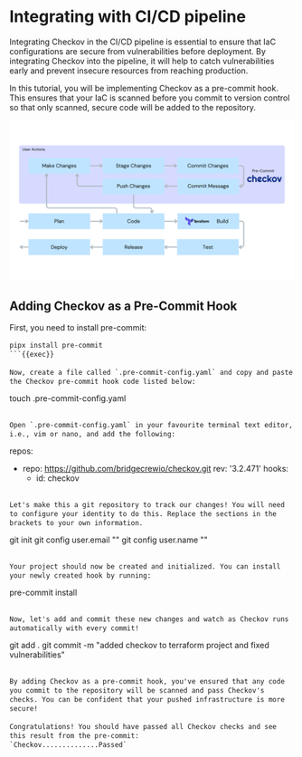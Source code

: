 # Integrating with CI/CD pipeline

Integrating Checkov in the CI/CD pipeline is essential to ensure that IaC configurations are secure from vulnerabilities before deployment. By integrating Checkov into the pipeline, it will help to catch vulnerabilities early and prevent insecure resources from reaching production. 

In this tutorial, you will be implementing Checkov as a pre-commit hook. This ensures that your IaC is scanned before you commit to version control so that only scanned, secure code will be added to the repository. 

![Integration with CI/CD pipeline](../../images/IV.png)

## Adding Checkov as a Pre-Commit Hook

First, you need to install pre-commit:

```
pipx install pre-commit
```{{exec}}

Now, create a file called `.pre-commit-config.yaml` and copy and paste the Checkov pre-commit hook code listed below:

```
touch .pre-commit-config.yaml
```{{exec}}

Open `.pre-commit-config.yaml` in your favourite terminal text editor, i.e., vim or nano, and add the following:

```
repos:
  - repo: https://github.com/bridgecrewio/checkov.git
    rev: '3.2.471'
    hooks:
      - id: checkov
```{{copy}}

Let's make this a git repository to track our changes! You will need to configure your identity to do this. Replace the sections in the brackets to your own information. 

```
git init
git config user.email "<YOUR EMAIL>"
git config user.name "<YOUR NAME>"
```{{copy}}

Your project should now be created and initialized. You can install your newly created hook by running: 

```
pre-commit install
```{{exec}}

Now, let's add and commit these new changes and watch as Checkov runs automatically with every commit! 

```
git add .
git commit -m "added checkov to terraform project and fixed vulnerabilities"
```{{exec}}

By adding Checkov as a pre-commit hook, you've ensured that any code you commit to the repository will be scanned and pass Checkov's checks. You can be confident that your pushed infrastructure is more secure!

Congratulations! You should have passed all Checkov checks and see this result from the pre-commit: 
`Checkov..............Passed`
